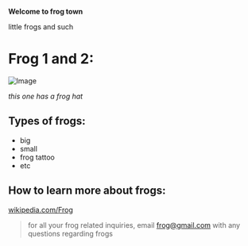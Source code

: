 **Welcome to frog town**

little frogs and such

# Frog 1 and 2:

![Image](https://www.amphibians.org/wp-content/uploads/2019/04/0_World-Frog-Day.jpg)

*this one has a frog hat*

## Types of frogs:
- big
- small
- frog tattoo
- etc

## How to learn more about frogs:
[wikipedia.com/Frog](https://en.wikipedia.org/wiki/Frog)
> for all your frog related inquiries, email [frog@gmail.com](frog@gmail.com) with any questions regarding frogs
